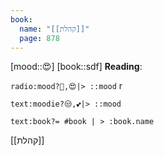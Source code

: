 ```yaml
---
book:
  name: "[[קהלת]]"
  page: 878
---
```

[mood::😍]
[book::sdf]
**Reading**:    

`radio:mood?🤯,😍|> ::mood` r  

`text:moodie?😒,💕|> ::mood`

`text:book?= #book | > :book.name`

[[קהלת]]